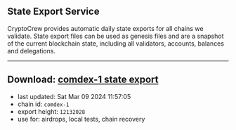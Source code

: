 ## State Export Service
CryptoCrew provides automatic daily state exports for all chains we validate. State export files can be used as genesis files and are a snapshot of the current blockchain state, including all validators, accounts, balances and delegations.

---
**Download: [comdex-1 state export](https://dl-eu2.ccvalidators.com/SERVICE/comdex/comdex-1_export_12132028.json)**
---

- last updated: Sat Mar 09 2024 11:57:05
- chain id: `comdex-1`
- export height: `12132028`
- use for: airdrops, local tests, chain recovery
